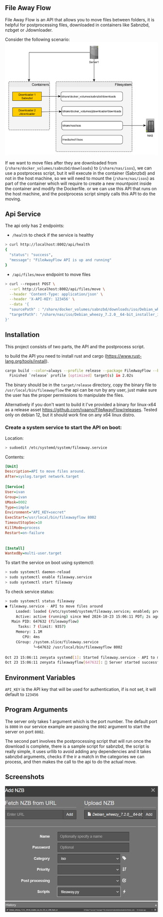 ﻿## File Away Flow
File Away Flow is an API that allows you to move files between folders, it is helpful for postprocessing files,
downloaded in containers like Sabnzbd, nzbget or Jdownloader.

Consider the following scenario:
![diagram.png](diagram.png)

If we want to move files after they are downloaded from (`/share/docker_volumes/sabnzbd/downloads`) to (`/share/nas/isos`), 
we can use a postprocess script, but it will execute in the container (Sabnzbd) and not in the host machine,
so we will need to mount the (`/share/nas/isos`)  as part of the container which will require to create a new 
mountpoint inside the container and modify the Dockerfile. or we can use this API that runs on the host machine, and the postprocess script
simply calls this API to do the moving.

## Api Service
The api only has 2 endpoints:

- `/health` to check if the service is healthy
```bash
> curl http://localhost:8002/api/health
{
  "status": "success",
  "message": "FileAwayFlow API is up and running"
}
````
- `/api/files/move` endpoint to move files
```bash
> curl --request POST \
  --url http://localhost:8002/api/files/move \
  --header 'Content-Type: application/json' \
  --header 'X-API-KEY: 123456' \
  --data '{  
  "sourcePath" : "/share/docker_volumes/sabnzbd/downloads/iso/Debian_wheezy_7.2.0__64-bit_installer_iso_for_CD_or_USB_flash_dr",  
  "targetPath": "/share/nas/iso/Debian_wheezy_7.2.0__64-bit_installer_iso_for_CD_or_USB_flash_dr"  
}'
```

## Installation

This project consists of two parts, the API and the postprocess script. 

to build the API you need to install rust and cargo (https://www.rust-lang.org/tools/install).
```bash
cargo build --color=always --profile release --package FileAwayFlow --bin FileAwayFlow
  Finished `release` profile [optimized] target(s) in 2.02s
```

The binary should be in the `target/release` directory, copy the binary file to `/usr/local/bin/fileawayflow`
the api can be run by any user, just make sure the user has the proper permissions to manipulate the files.

Alternatively if you don't want to build it I've provided a binary for linux-x64 as a release asset https://github.com/ivaano/FileAwayFlow/releases.
Tested only on debian 12, but it should work fine on any x64 linux distro.


### Create a system service to start the API on boot:
Location:
```bash
> sudoedit /etc/systemd/system/fileaway.service
```
Contents:
```ini
[Unit]
Description=API to move files around.
After=syslog.target network.target

[Service]
User=ivan
Group=ivan
UMask=0002
Type=simple
Environment="API_KEY=secret"
ExecStart=/usr/local/bin/fileawayflow 8002
TimeoutStopSec=10
KillMode=process
Restart=on-failure


[Install]
WantedBy=multi-user.target
```

To start the service on boot using systemctl:
```bash
> sudo systemctl daemon-reload
> sudo systemctl enable fileaway.service
> sudo systemctl start fileaway 
```
To check service status:
```bash
> sudo systemctl status fileaway
● fileaway.service - API to move files around
     Loaded: loaded (/etc/systemd/system/fileaway.service; enabled; preset: enabled)
     Active: active (running) since Wed 2024-10-23 15:06:11 PDT; 2s ago
   Main PID: 647632 (fileawayflow)
      Tasks: 7 (limit: 9357)
     Memory: 1.1M
        CPU: 4ms
     CGroup: /system.slice/fileaway.service
             └─647632 /usr/local/bin/fileawayflow 8002

Oct 23 15:06:11 zenyata systemd[1]: Started fileaway.service - API to move files around.
Oct 23 15:06:11 zenyata fileawayflow[647632]: 🚀 Server started successfully, listening on port 8002
```

## Environment Variables
`API_KEY` is the API key that will be used for authentication, if is not set, it will default to `123456`

## Program Arguments
The server only takes 1 argument which is the port number. The default port is `8000` in our service example
are passing the `8002` argument to start the server on port `8002`.

The second part involves the postprocessing script that will run once the download is complete, there is a 
sample script for sabnzbd, the script is really simple, it uses urllib to avoid adding any dependencies
and it takes sabnzbd arguments, checks if the ir a match in the categories we can process, and then makes
the call to the api to do the actual move.

## Screenshots

![sabnzbd_add_file.png](sabnzbd_add_file.png)
![sabnzbd_history.png](sabnzbd_history.png)